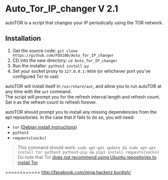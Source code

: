 # Auto_Tor_IP_changer V 2.1
autoTOR is a script that changes your IP periodically using the TOR network.

## Installation
1. Get the source code: `git clone https://github.com/FDX100/Auto_Tor_IP_changer`
2. CD into the new directory: `cd Auto_Tor_IP_changer`
3. Run the installer: `python3 install.py`
4. Set your socket proxy to `127.0.0.1:9050` (or whichever port you've configured Tor to use)

autoTOR will install itself in `/usr/share/aut`, and allow you to run autoTOR at any time with the `aut` command.<br/>
The script will prompt you for the refresh interval length and refresh count. Set `0` as the refresh count to refresh forever.

autoTOR should prompt you to install any missing dependencies from the apt repositories.
In the case that it fails to do so, you will need:
* `tor` [(Debian install instructions)](https://support.torproject.org/apt/tor-deb-repo/)
* `python3`
* `requests[socks]`
> This command should work: `sudo apt-get update && sudo apt-get install tor python3 python3-pip && pip3 install requests[socks]`<br/>
> Do note that Tor [does not recommend using Ubuntu repositories to install Tor](https://support.torproject.org/apt/#apt_tor-ubuntu).

============
http://facebook.com/ninja.hackerz.kurdish/
